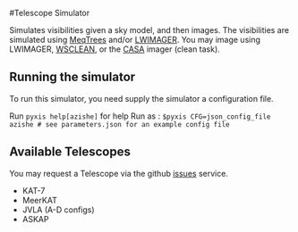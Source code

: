 #Telescope Simulator

Simulates visibilities given a sky model, and then images. 
The visibilities are simulated using [MeqTrees](http://meqtrees.net) 
and/or [LWIMAGER](https://github.com/ska-sa/lwimager). 
You may image using LWIMAGER, [WSCLEAN](http://sourceforge.net/projects/wsclean), or the [CASA](http://casa.nrao.edu/index.shtml) imager (clean task).

## Running the simulator
To run this simulator, you need supply the simulator a configuration file. 

Run `pyxis help[azishe]` for help
Run as : `$pyxis CFG=json_config_file azishe # see parameters.json for an example config file `

## Available Telescopes
You may request a Telescope via the github [issues](https://github.com/ska-sa/simulator/issues) service.  

* KAT-7  
* MeerKAT  
* JVLA (A-D configs)
* ASKAP  
